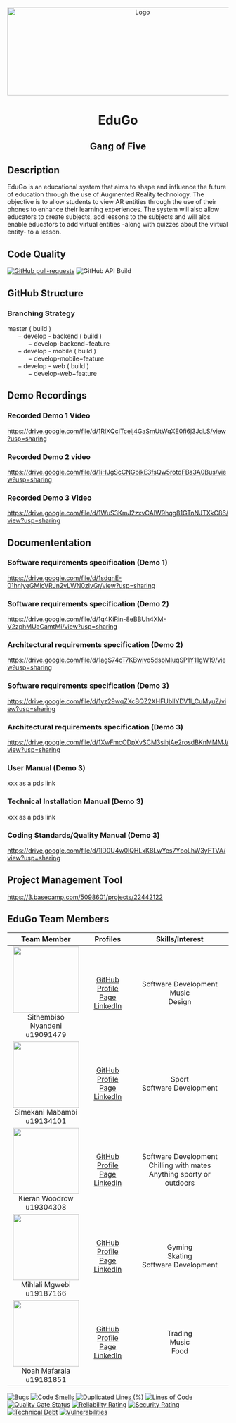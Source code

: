 

<br />

<p align="center">
  <a href="https://github.com/COS301-SE-2021/EduGo">
    <img src="https://edugo-files.s3.af-south-1.amazonaws.com/5dtlogo.png" alt="Logo" width="600" height="200">
  </a>
<h1 align="center">EduGo</h1>
<h2 align="center">Gang of Five</h2>

## Description 
EduGo is an educational system that aims to shape and influence the future of education through the use of Augmented Reality technology. The objective is to allow students to view AR entities through the use of their phones to enhance their learning experiences. The system will also allow educators to create subjects, add lessons to the subjects and will alos enable educators to add virtual entities -along with quizzes about the virtual entity- to a lesson.

## Code Quality
[![GitHub pull-requests](https://img.shields.io/github/issues-pr/COS301-SE-2021/EduGo?label=Pull%20Requests)](https://github.com/COS301-SE-2021/EduGo/pulls)
![GitHub API Build](https://img.shields.io/github/workflow/status/COS301-SE-2021/EduGo/API%20Build?label=API%20Build)

## GitHub Structure

### Branching Strategy

master ( build )
</br>
&nbsp;&nbsp;&nbsp;&nbsp;&nbsp;&nbsp;− develop - backend ( build )
</br>
&nbsp;&nbsp;&nbsp;&nbsp;&nbsp;&nbsp;&nbsp;&nbsp;&nbsp;&nbsp;&nbsp;&nbsp;− develop-backend−feature 
</br>
&nbsp;&nbsp;&nbsp;&nbsp;&nbsp;&nbsp;− develop - mobile ( build )
</br>
&nbsp;&nbsp;&nbsp;&nbsp;&nbsp;&nbsp;&nbsp;&nbsp;&nbsp;&nbsp;&nbsp;&nbsp;− develop-mobile−feature 
</br>
&nbsp;&nbsp;&nbsp;&nbsp;&nbsp;&nbsp;− develop - web ( build )
</br>
&nbsp;&nbsp;&nbsp;&nbsp;&nbsp;&nbsp;&nbsp;&nbsp;&nbsp;&nbsp;&nbsp;&nbsp;− develop-web−feature 
</br>
## Demo Recordings 
### Recorded Demo 1 Video
https://drive.google.com/file/d/1RIXQcITcelj4GaSmUtWqXE0fi6j3JdLS/view?usp=sharing
### Recorded Demo 2 video
https://drive.google.com/file/d/1iHJgScCNGbikE3fsQw5rotdFBa3A0Bus/view?usp=sharing
### Recorded Demo 3 Video
https://drive.google.com/file/d/1WuS3KmJ2zxvCAIW9hqg81GTnNJTXkC86/view?usp=sharing

## Documententation
### Software requirements specification (Demo 1)
https://drive.google.com/file/d/1sdqnE-01hnlyeGMicVRJn2vLWN0zIvGr/view?usp=sharing
### Software requirements specification (Demo 2)
https://drive.google.com/file/d/1q4KiRin-8eBBUh4XM-V2zphMUaCamtMi/view?usp=sharing
### Architectural requirements specification (Demo 2)
https://drive.google.com/file/d/1agS74cT7KBwivo5dsbMluqSP1Y11gW19/view?usp=sharing
### Software requirements specification (Demo 3)
https://drive.google.com/file/d/1yz29wqZXcBQZ2XHFUbllYDV1l_CuMyuZ/view?usp=sharing
### Architectural requirements specification (Demo 3)
https://drive.google.com/file/d/1XwFmcODpXvSCM3sihjAe2rosdBKnMMMJ/view?usp=sharing
### User Manual (Demo 3)
xxx as a pds link
### Technical Installation Manual (Demo 3)
xxx as a pds link
### Coding Standards/Quality Manual (Demo 3)
https://drive.google.com/file/d/1lD0U4w0lQHLxK8LwYes7YboLhW3yFTVA/view?usp=sharing
## Project Management Tool
https://3.basecamp.com/5098601/projects/22442122

## EduGo Team Members 

| **Team Member** | **Profiles** | **Skills/Interest**
| :-----: | :-----: | :-----: |
| [<img src="https://media-exp1.licdn.com/dms/image/C4E03AQGOsUA7Dr1GxA/profile-displayphoto-shrink_800_800/0/1614194042425?e=1634774400&v=beta&t=pk3FTjHZiCkyycTGIsL_duVDEUbZbZMlzfOOZHZTAzA" width="150" height="150">](https://github.com/sthenyandeni "Sithembiso Nyandeni") <br/> Sithembiso Nyandeni <br/> u19091479 | [GitHub](https://github.com/sthenyandeni) <br/> [Profile Page](https://github.com/sthenyandeni) <br/> [LinkedIn](https://www.linkedin.com/in/sithembiso-nyandeni-b8884b1b2) <br/> | Software Development <br/> Music <br/> Design <br/>
| [<img src="https://media-exp3.licdn.com/dms/image/C4D03AQGR34cxgsGKQA/profile-displayphoto-shrink_800_800/0/1594897821188?e=1629936000&v=beta&t=huyr5KuwQbHtCmgw0lFj5kptZMKR2vDxahA6ZfES9pU" width="150" height="150">](https://github.com/simekani18 "Simekani Mabambi") <br/> Simekani Mabambi <br/> u19134101 | [GitHub](https://github.com/simekani18) <br/> [Profile Page](https://github.com/simekani18) <br/> [LinkedIn](https://www.linkedin.com/in/simekani/) <br/> |Sport <br/> Software Development <br/>
| [<img src="https://media-exp3.licdn.com/dms/image/C5603AQG9Us4gHtn-_g/profile-displayphoto-shrink_800_800/0/1624188366165?e=1629936000&v=beta&t=zkOQjOyaod1Eeby5dEnmvM3pNdr0wTF6wKA-VUQrFJE" width="150" height="150">](https://github.com/kieran-woodrow "Kieran Woodrow") <br/> Kieran Woodrow <br/> u19304308 | [GitHub](https://github.com/kieran-woodrow) <br/> [Profile Page](https://github.com/sthenyandeni) <br/> [LinkedIn](https://www.linkedin.com/in/kieran-woodrow-3b915b210/) <br/> | Software Development <br/> Chilling with mates <br/> Anything sporty or outdoors <br/>
| [<img src="https://media-exp3.licdn.com/dms/image/C4E03AQF2xPBrMsCF1w/profile-displayphoto-shrink_400_400/0/1615451522260?e=1629936000&v=beta&t=JcCWPFFa1WffhAFO4sVY1FSfpke33w5Xo3JGpHaG6-g" width="150" height="150">](https://github.com/MihlaliMgwebi "Mihlali Mgwebi") <br/> Mihlali Mgwebi <br/> u19187166 | [GitHub](https://github.com/MihlaliMgwebi) <br/> [Profile Page](https://github.com/MihlaliMgwebi) <br/> [LinkedIn](https://www.linkedin.com/in/mihlali-mgwebi-161a83208) <br/> | Gyming  <br/>Skating  <br/> Software Development <br/>
| [<img src="https://edugo-files.s3.af-south-1.amazonaws.com/WhatsApp+Image+2021-08-15+at+22.01.19.jpeg" width="150" height="150">](https://github.com/Tshwarelo-Noah "Noah Mafarala") <br/> Noah Mafarala <br/> u19181851 | [GitHub](https://github.com/Tshwarelo-Noah) <br/> [Profile Page](https://github.com/Tshwarelo-Noah) <br/> [LinkedIn](https://www.linkedin.com/in/noah-mafaralala-815760178/) <br/> | Trading  <br/>Music  <br/> Food <br/>


[![Bugs](https://sonarcloud.io/api/project_badges/measure?project=COS301-SE-2021_EduGo&metric=bugs)](https://sonarcloud.io/dashboard?id=COS301-SE-2021_EduGo)
[![Code Smells](https://sonarcloud.io/api/project_badges/measure?project=COS301-SE-2021_EduGo&metric=code_smells)](https://sonarcloud.io/dashboard?id=COS301-SE-2021_EduGo)
[![Duplicated Lines (%)](https://sonarcloud.io/api/project_badges/measure?project=COS301-SE-2021_EduGo&metric=duplicated_lines_density)](https://sonarcloud.io/dashboard?id=COS301-SE-2021_EduGo)
[![Lines of Code](https://sonarcloud.io/api/project_badges/measure?project=COS301-SE-2021_EduGo&metric=ncloc)](https://sonarcloud.io/dashboard?id=COS301-SE-2021_EduGo)
[![Quality Gate Status](https://sonarcloud.io/api/project_badges/measure?project=COS301-SE-2021_EduGo&metric=alert_status)](https://sonarcloud.io/dashboard?id=COS301-SE-2021_EduGo)
[![Reliability Rating](https://sonarcloud.io/api/project_badges/measure?project=COS301-SE-2021_EduGo&metric=reliability_rating)](https://sonarcloud.io/dashboard?id=COS301-SE-2021_EduGo)
[![Security Rating](https://sonarcloud.io/api/project_badges/measure?project=COS301-SE-2021_EduGo&metric=security_rating)](https://sonarcloud.io/dashboard?id=COS301-SE-2021_EduGo)
[![Technical Debt](https://sonarcloud.io/api/project_badges/measure?project=COS301-SE-2021_EduGo&metric=sqale_index)](https://sonarcloud.io/dashboard?id=COS301-SE-2021_EduGo)
[![Vulnerabilities](https://sonarcloud.io/api/project_badges/measure?project=COS301-SE-2021_EduGo&metric=vulnerabilities)](https://sonarcloud.io/dashboard?id=COS301-SE-2021_EduGo)


